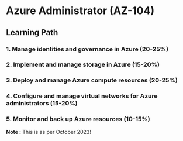 # Azure Administrator (AZ-104)

## Learning Path

### 1. Manage identities and governance in Azure (20-25%)
### 2. Implement and manage storage in Azure (15-20%)
### 3. Deploy and manage Azure compute resources (20-25%)
### 4. Configure and manage virtual networks for Azure administrators (15-20%)
### 5. Monitor and back up Azure resources (10-15%)

__Note :__ This is as per October 2023!

